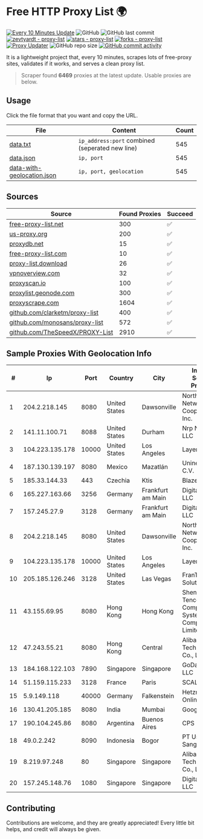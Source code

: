 
# Free HTTP Proxy List 🌍

[![Every 10 Minutes Update](https://github.com/mertguvencli/http-proxy-list/actions/workflows/main.yml/badge.svg?branch=main)](https://github.com/mertguvencli/http-proxy-list/actions/workflows/main.yml)
![GitHub](https://img.shields.io/github/license/mertguvencli/http-proxy-list)
![GitHub last commit](https://img.shields.io/github/last-commit/mertguvencli/http-proxy-list)
[![zevtyardt - proxy-list](https://img.shields.io/static/v1?label=zevtyardt&message=proxy-list&color=blue&logo=github)](https://github.com/zevtyardt/proxy-list "Go to GitHub repo")
[![stars - proxy-list](https://img.shields.io/github/stars/zevtyardt/proxy-list?style=social)](https://github.com/zevtyardt/proxy-list)
[![forks - proxy-list](https://img.shields.io/github/forks/zevtyardt/proxy-list?style=social)](https://github.com/zevtyardt/proxy-list)
[![Proxy Updater](https://github.com/zevtyardt/proxy-list/workflows/Proxy%20Updater/badge.svg)](https://github.com/zevtyardt/proxy-list/actions?query=workflow:"Proxy+Updater")
![GitHub repo size](https://img.shields.io/github/repo-size/zevtyardt/proxy-list)
[![GitHub commit activity](https://img.shields.io/github/commit-activity/m/zevtyardt/proxy-list?logo=commits)](https://github.com/zevtyardt/proxy-list/commits/main)

It is a lightweight project that, every 10 minutes, scrapes lots of free-proxy sites, validates if it works, and serves a clean proxy list.

> Scraper found **6469** proxies at the latest update. Usable proxies are below.

## Usage

Click the file format that you want and copy the URL.

|File|Content|Count|
|----|-------|-----|
|[data.txt](https://raw.githubusercontent.com/mertguvencli/http-proxy-list/main/proxy-list/data.txt)|`ip_address:port` combined (seperated new line)|545|
|[data.json](https://raw.githubusercontent.com/mertguvencli/http-proxy-list/main/proxy-list/data.json)|`ip, port`|545|
|[data-with-geolocation.json](https://raw.githubusercontent.com/mertguvencli/http-proxy-list/main/proxy-list/data-with-geolocation.json)|`ip, port, geolocation`|545|

## Sources

|Source|Found Proxies|Succeed|
|------|-------------|-------|
|[free-proxy-list.net](https://free-proxy-list.net)|300|✅|
|[us-proxy.org](https://www.us-proxy.org)|200|✅|
|[proxydb.net](http://proxydb.net)|15|✅|
|[free-proxy-list.com](https://free-proxy-list.com/?page=&port=&type%5B%5D=http&type%5B%5D=https&up_time=0&search=Search)|10|✅|
|[proxy-list.download](https://www.proxy-list.download/HTTP)|26|✅|
|[vpnoverview.com](https://vpnoverview.com/privacy/anonymous-browsing/free-proxy-servers)|32|✅|
|[proxyscan.io](https://www.proxyscan.io)|100|✅|
|[proxylist.geonode.com](https://proxylist.geonode.com/api/proxy-list?limit=300&page=1&sort_by=lastChecked&sort_type=desc&protocols=http,https)|300|✅|
|[proxyscrape.com](https://api.proxyscrape.com/v2/?request=displayproxies&protocol=http&timeout=10000&country=all&ssl=all&anonymity=all)|1604|✅|
|[github.com/clarketm/proxy-list](https://raw.githubusercontent.com/clarketm/proxy-list/master/proxy-list-raw.txt)|400|✅|
|[github.com/monosans/proxy-list](https://raw.githubusercontent.com/monosans/proxy-list/main/proxies/http.txt)|572|✅|
|[github.com/TheSpeedX/PROXY-List](https://raw.githubusercontent.com/TheSpeedX/PROXY-List/master/http.txt)|2910|✅|


## Sample Proxies With Geolocation Info

|#|Ip|Port|Country|City|Internet Service Provider|
|-|--|----|-------|----|-------------------------|
|1|204.2.218.145|8080|United States|Dawsonville|North Georgia Network Cooperative, Inc.|
|2|141.11.100.71|8088|United States|Durham|Nrp Network LLC|
|3|104.223.135.178|10000|United States|Los Angeles|LayerHost|
|4|187.130.139.197|8080|Mexico|Mazatlán|Uninet S.A. de C.V.|
|5|185.33.144.33|443|Czechia|Ktis|BlazeArts Kft|
|6|165.227.163.66|3256|Germany|Frankfurt am Main|DigitalOcean, LLC|
|7|157.245.27.9|3128|Germany|Frankfurt am Main|DigitalOcean, LLC|
|8|204.2.218.145|8080|United States|Dawsonville|North Georgia Network Cooperative, Inc.|
|9|104.223.135.178|10000|United States|Los Angeles|LayerHost|
|10|205.185.126.246|3128|United States|Las Vegas|FranTech Solutions|
|11|43.155.69.95|8080|Hong Kong|Hong Kong|Shenzhen Tencent Computer Systems Company Limited|
|12|47.243.55.21|8080|Hong Kong|Central|Alibaba (US) Technology Co., Ltd.|
|13|184.168.122.103|7890|Singapore|Singapore|GoDaddy.com, LLC|
|14|51.159.115.233|3128|France|Paris|SCALEWAY|
|15|5.9.149.118|40000|Germany|Falkenstein|Hetzner Online GmbH|
|16|130.41.205.185|8080|India|Mumbai|Google LLC|
|17|190.104.245.86|8080|Argentina|Buenos Aires|CPS|
|18|49.0.2.242|8090|Indonesia|Bogor|PT Usaha Adi Sanggoro|
|19|8.219.97.248|80|Singapore|Singapore|Alibaba (US) Technology Co., Ltd.|
|20|157.245.148.76|1080|Singapore|Singapore|DigitalOcean, LLC|



## Contributing

Contributions are welcome, and they are greatly appreciated! Every
little bit helps, and credit will always be given.

